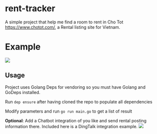 # rent-tracker

A simple project that help me find a room to rent in Cho Tot https://www.chotot.com/, a Rental listing site for Vietnam.

# Example
![](https://i.imgur.com/SWqwjaE.png)

## Usage

Project uses Golang Deps for vendoring so you must have Golang and GoDeps installed.

Run `dep ensure` after having cloned the repo to populate all dependencies

Modify parameters and run `go run main.go` to get a list of result

**Optional**: Add a Chatbot integration of you like and send rental posting information there. Included here is a DingTalk integration example.
![](https://i.imgur.com/62xKpb9.png)
